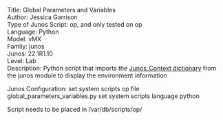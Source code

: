 Title: Global Parameters and Variables\
Author: Jessica Garrison\
Type of Junos Script: op, and only tested on op\
Language: Python\
Model: vMX\
Family: junos\
Junos: 22.1R1.10\
Level: Lab\
Description: Python script that imports the [Junos_Context dictionary](https://www.juniper.net/documentation/us/en/software/junos/automation-scripting/topics/concept/junos-script-automation-junos-xsl-global-params-and-var.html) from the junos module to display the environment information

Junos Configuration:
set system scripts op file global_parameters_variables.py
set system scripts language python

Script needs to be placed in /var/db/scripts/op/